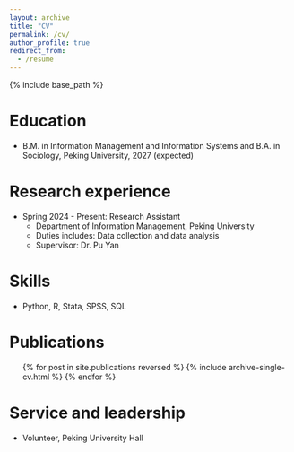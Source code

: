 ```yaml
---
layout: archive
title: "CV"
permalink: /cv/
author_profile: true
redirect_from:
  - /resume
---
```


{% include base_path %}

Education
======
* B.M. in Information Management and Information Systems and B.A. in Sociology, Peking University, 2027 (expected)

Research experience
======
* Spring 2024 - Present: Research Assistant
  * Department of Information Management, Peking University
  * Duties includes: Data collection and data analysis
  * Supervisor: Dr. Pu Yan
  
Skills
======
* Python, R, Stata, SPSS, SQL

Publications
======
  <ul>{% for post in site.publications reversed %}
    {% include archive-single-cv.html %}
  {% endfor %}</ul>
  
Service and leadership
======
* Volunteer, Peking University Hall
